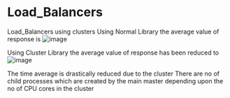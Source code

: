 # Load_Balancers
Load_Balancers using clusters
Using Normal Library the average value of response is 
![image](https://github.com/saiyaswanth0412/Load_Balancers/assets/60351767/d12642f6-6acc-4ad3-b3a7-f48e56f5c42d)


Using Cluster Library the average value of response has been reduced to 
![image](https://github.com/saiyaswanth0412/Load_Balancers/assets/60351767/1007a4b4-9277-4fbd-ad9e-b88670121ab6)

The time average is drastically reduced due to the cluster 
There are no of child processes which are created by the main master depending upon the no of CPU cores in the cluster 

